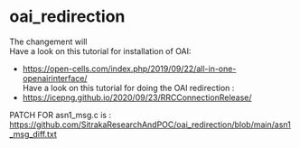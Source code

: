 # oai_redirection

The changement will  
Have a look on this tutorial for installation of OAI: 
* https://open-cells.com/index.php/2019/09/22/all-in-one-openairinterface/  
Have a look on this tutorial for doing the OAI redirection : 
* https://icepng.github.io/2020/09/23/RRCConnectionRelease/


PATCH FOR asn1_msg.c is : https://github.com/SitrakaResearchAndPOC/oai_redirection/blob/main/asn1_msg_diff.txt
